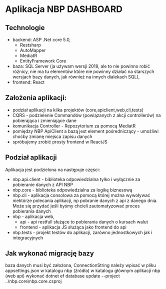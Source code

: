 # Aplikacja NBP DASHBOARD

## Technologie
- backend: ASP .Net core 5.0,
  - Restsharp
  - AutoMapper
  - MediatR
  - EntityFramework Core
- baza: SQL Server (ja używam wersji 2019, ale to nie powinno robić różnicy, nie ma tu elementów które nie powinny działać na starszych wersjach bazy danych, jak również na innych dialekach SQL),
- frontend: React 

## Założenia aplikacji:

- podział aplikacji na kilka projektów (core,apiclient,web,cli,tests)
- CQRS - podzielenie Commandów (powiązanych z akcji controllerów) na pobierająca i zmieniające dane
- komunikacja Controller - Repozytorium za pomocą MediatR
- pomiędzy NBP ApiClient a bazą jest element pośredniczący - umożliwi choćby zmianę miejsca zapisu danych
- spróbujemy zrobić prosty frontend w ReactJS

## Podział aplikacji
Aplikacja jest podzielona na następuje części:

- nbp.api.client - biblioteka odpowiedzialna tylko i wyłącznie za pobieranie danych z API NBP
- nbp.core - biblioteka odpowiedzialna za logikę biznesową
- nbp.cli - aplikacja consolowa za pomocą której można wywoływać niektórze polecania aplikacji, np pobranie danych z api z danego dnia. Może się przydać jeśli byśmy chcieli zautomatyzować proces pobierania danych
- nbp - aplikacja web,
  - api - api restfull służące to pobierania danych o kursach walut
  - frontend - aplikacja JS służąca jako frontend do api
- nbp.tests - projekt testów do aplikacji, zarówno jednostkowych jak i integracyjnych


## Jak wykonać migrację bazy
baza danych musi być założona,
ConnectionString należy wpisać w pliku appsettings.json w katalogu nbp (źródła)
w katalogu głównym aplikacji nbp (web api) wykonać
dotnet ef database update --project ..\nbp.core\nbp.core.csproj
